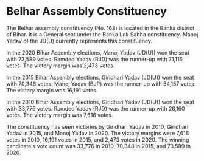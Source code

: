 # Belhar Assembly Constituency

The Belhar assembly constituency (No. 163) is located in the Banka district of Bihar. It is a General seat under the Banka Lok Sabha constituency. Manoj Yadav of the JD(U) currently represents this constituency.

In the 2020 Bihar Assembly elections, Manoj Yadav (JD(U)) won the seat with 73,589 votes. Ramdeo Yadav (RJD) was the runner-up with 71,116 votes. The victory margin was 2,473 votes.

In the 2015 Bihar Assembly elections, Giridhari Yadav (JD(U)) won the seat with 70,348 votes. Manoj Yadav (BJP) was the runner-up with 54,157 votes. The victory margin was 16,191 votes.

In the 2010 Bihar Assembly elections, Giridhari Yadav (JD(U)) won the seat with 33,776 votes. Ramdeo Yadav (RJD) was the runner-up with 26,160 votes. The victory margin was 7,616 votes.

The constituency has seen victories by Giridhari Yadav in 2010, Giridhari Yadav in 2015, and Manoj Yadav in 2020. The victory margins were 7,616 votes in 2010, 16,191 votes in 2015, and 2,473 votes in 2020. The winning candidate's vote count was 33,776 in 2010, 70,348 in 2015, and 73,589 in 2020.
